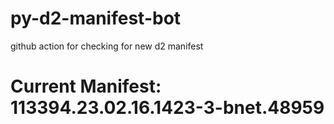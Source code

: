 # py-d2-manifest-bot
github action for checking for new d2 manifest

# Current Manifest: 113394.23.02.16.1423-3-bnet.48959
